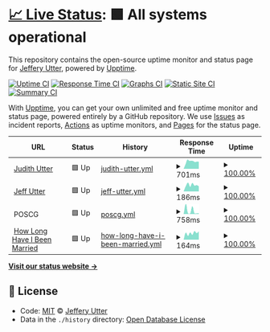 # [📈 Live Status](https://jeffutter.github.io/upptime): <!--live status--> **🟩 All systems operational**

This repository contains the open-source uptime monitor and status page for [Jeffery Utter](https://jeffutter.github.io/upptime), powered by [Upptime](https://github.com/upptime/upptime).

[![Uptime CI](https://github.com/koj-co/upptime/workflows/Uptime%20CI/badge.svg)](https://github.com/koj-co/upptime/actions?query=workflow%3A%22Uptime+CI%22)
[![Response Time CI](https://github.com/koj-co/upptime/workflows/Response%20Time%20CI/badge.svg)](https://github.com/koj-co/upptime/actions?query=workflow%3A%22Response+Time+CI%22)
[![Graphs CI](https://github.com/koj-co/upptime/workflows/Graphs%20CI/badge.svg)](https://github.com/koj-co/upptime/actions?query=workflow%3A%22Graphs+CI%22)
[![Static Site CI](https://github.com/koj-co/upptime/workflows/Static%20Site%20CI/badge.svg)](https://github.com/koj-co/upptime/actions?query=workflow%3A%22Static+Site+CI%22)
[![Summary CI](https://github.com/koj-co/upptime/workflows/Summary%20CI/badge.svg)](https://github.com/koj-co/upptime/actions?query=workflow%3A%22Summary+CI%22)

With [Upptime](https://upptime.js.org), you can get your own unlimited and free uptime monitor and status page, powered entirely by a GitHub repository. We use [Issues](https://github.com/jeffutter/upptime/issues) as incident reports, [Actions](https://github.com/jeffutter/upptime/actions) as uptime monitors, and [Pages](https://jeffutter.github.io/upptime) for the status page.

<!--start: status pages-->
<!-- This summary is generated by Upptime (https://github.com/upptime/upptime) -->
<!-- Do not edit this manually, your changes will be overwritten -->
<!-- prettier-ignore -->
| URL | Status | History | Response Time | Uptime |
| --- | ------ | ------- | ------------- | ------ |
| <img alt="" src="https://icons.duckduckgo.com/ip3/judithutter.com.ico" height="13"> [Judith Utter](https://judithutter.com) | 🟩 Up | [judith-utter.yml](https://github.com/jeffutter/upptime/commits/HEAD/history/judith-utter.yml) | <details><summary><img alt="Response time graph" src="./graphs/judith-utter/response-time-week.png" height="20"> 701ms</summary><br><a href="https://jeffutter.github.io/upptime/history/judith-utter"><img alt="Response time 721" src="https://img.shields.io/endpoint?url=https%3A%2F%2Fraw.githubusercontent.com%2Fjeffutter%2Fupptime%2FHEAD%2Fapi%2Fjudith-utter%2Fresponse-time.json"></a><br><a href="https://jeffutter.github.io/upptime/history/judith-utter"><img alt="24-hour response time 838" src="https://img.shields.io/endpoint?url=https%3A%2F%2Fraw.githubusercontent.com%2Fjeffutter%2Fupptime%2FHEAD%2Fapi%2Fjudith-utter%2Fresponse-time-day.json"></a><br><a href="https://jeffutter.github.io/upptime/history/judith-utter"><img alt="7-day response time 701" src="https://img.shields.io/endpoint?url=https%3A%2F%2Fraw.githubusercontent.com%2Fjeffutter%2Fupptime%2FHEAD%2Fapi%2Fjudith-utter%2Fresponse-time-week.json"></a><br><a href="https://jeffutter.github.io/upptime/history/judith-utter"><img alt="30-day response time 977" src="https://img.shields.io/endpoint?url=https%3A%2F%2Fraw.githubusercontent.com%2Fjeffutter%2Fupptime%2FHEAD%2Fapi%2Fjudith-utter%2Fresponse-time-month.json"></a><br><a href="https://jeffutter.github.io/upptime/history/judith-utter"><img alt="1-year response time 726" src="https://img.shields.io/endpoint?url=https%3A%2F%2Fraw.githubusercontent.com%2Fjeffutter%2Fupptime%2FHEAD%2Fapi%2Fjudith-utter%2Fresponse-time-year.json"></a></details> | <details><summary><a href="https://jeffutter.github.io/upptime/history/judith-utter">100.00%</a></summary><a href="https://jeffutter.github.io/upptime/history/judith-utter"><img alt="All-time uptime 99.97%" src="https://img.shields.io/endpoint?url=https%3A%2F%2Fraw.githubusercontent.com%2Fjeffutter%2Fupptime%2FHEAD%2Fapi%2Fjudith-utter%2Fuptime.json"></a><br><a href="https://jeffutter.github.io/upptime/history/judith-utter"><img alt="24-hour uptime 100.00%" src="https://img.shields.io/endpoint?url=https%3A%2F%2Fraw.githubusercontent.com%2Fjeffutter%2Fupptime%2FHEAD%2Fapi%2Fjudith-utter%2Fuptime-day.json"></a><br><a href="https://jeffutter.github.io/upptime/history/judith-utter"><img alt="7-day uptime 100.00%" src="https://img.shields.io/endpoint?url=https%3A%2F%2Fraw.githubusercontent.com%2Fjeffutter%2Fupptime%2FHEAD%2Fapi%2Fjudith-utter%2Fuptime-week.json"></a><br><a href="https://jeffutter.github.io/upptime/history/judith-utter"><img alt="30-day uptime 100.00%" src="https://img.shields.io/endpoint?url=https%3A%2F%2Fraw.githubusercontent.com%2Fjeffutter%2Fupptime%2FHEAD%2Fapi%2Fjudith-utter%2Fuptime-month.json"></a><br><a href="https://jeffutter.github.io/upptime/history/judith-utter"><img alt="1-year uptime 100.00%" src="https://img.shields.io/endpoint?url=https%3A%2F%2Fraw.githubusercontent.com%2Fjeffutter%2Fupptime%2FHEAD%2Fapi%2Fjudith-utter%2Fuptime-year.json"></a></details>
| <img alt="" src="https://icons.duckduckgo.com/ip3/jeffutter.com.ico" height="13"> [Jeff Utter](https://jeffutter.com) | 🟩 Up | [jeff-utter.yml](https://github.com/jeffutter/upptime/commits/HEAD/history/jeff-utter.yml) | <details><summary><img alt="Response time graph" src="./graphs/jeff-utter/response-time-week.png" height="20"> 186ms</summary><br><a href="https://jeffutter.github.io/upptime/history/jeff-utter"><img alt="Response time 192" src="https://img.shields.io/endpoint?url=https%3A%2F%2Fraw.githubusercontent.com%2Fjeffutter%2Fupptime%2FHEAD%2Fapi%2Fjeff-utter%2Fresponse-time.json"></a><br><a href="https://jeffutter.github.io/upptime/history/jeff-utter"><img alt="24-hour response time 164" src="https://img.shields.io/endpoint?url=https%3A%2F%2Fraw.githubusercontent.com%2Fjeffutter%2Fupptime%2FHEAD%2Fapi%2Fjeff-utter%2Fresponse-time-day.json"></a><br><a href="https://jeffutter.github.io/upptime/history/jeff-utter"><img alt="7-day response time 186" src="https://img.shields.io/endpoint?url=https%3A%2F%2Fraw.githubusercontent.com%2Fjeffutter%2Fupptime%2FHEAD%2Fapi%2Fjeff-utter%2Fresponse-time-week.json"></a><br><a href="https://jeffutter.github.io/upptime/history/jeff-utter"><img alt="30-day response time 168" src="https://img.shields.io/endpoint?url=https%3A%2F%2Fraw.githubusercontent.com%2Fjeffutter%2Fupptime%2FHEAD%2Fapi%2Fjeff-utter%2Fresponse-time-month.json"></a><br><a href="https://jeffutter.github.io/upptime/history/jeff-utter"><img alt="1-year response time 202" src="https://img.shields.io/endpoint?url=https%3A%2F%2Fraw.githubusercontent.com%2Fjeffutter%2Fupptime%2FHEAD%2Fapi%2Fjeff-utter%2Fresponse-time-year.json"></a></details> | <details><summary><a href="https://jeffutter.github.io/upptime/history/jeff-utter">100.00%</a></summary><a href="https://jeffutter.github.io/upptime/history/jeff-utter"><img alt="All-time uptime 99.99%" src="https://img.shields.io/endpoint?url=https%3A%2F%2Fraw.githubusercontent.com%2Fjeffutter%2Fupptime%2FHEAD%2Fapi%2Fjeff-utter%2Fuptime.json"></a><br><a href="https://jeffutter.github.io/upptime/history/jeff-utter"><img alt="24-hour uptime 100.00%" src="https://img.shields.io/endpoint?url=https%3A%2F%2Fraw.githubusercontent.com%2Fjeffutter%2Fupptime%2FHEAD%2Fapi%2Fjeff-utter%2Fuptime-day.json"></a><br><a href="https://jeffutter.github.io/upptime/history/jeff-utter"><img alt="7-day uptime 100.00%" src="https://img.shields.io/endpoint?url=https%3A%2F%2Fraw.githubusercontent.com%2Fjeffutter%2Fupptime%2FHEAD%2Fapi%2Fjeff-utter%2Fuptime-week.json"></a><br><a href="https://jeffutter.github.io/upptime/history/jeff-utter"><img alt="30-day uptime 100.00%" src="https://img.shields.io/endpoint?url=https%3A%2F%2Fraw.githubusercontent.com%2Fjeffutter%2Fupptime%2FHEAD%2Fapi%2Fjeff-utter%2Fuptime-month.json"></a><br><a href="https://jeffutter.github.io/upptime/history/jeff-utter"><img alt="1-year uptime 99.99%" src="https://img.shields.io/endpoint?url=https%3A%2F%2Fraw.githubusercontent.com%2Fjeffutter%2Fupptime%2FHEAD%2Fapi%2Fjeff-utter%2Fuptime-year.json"></a></details>
| <img alt="" src="https://icons.duckduckgo.com/ip3/null.ico" height="13"> POSCG | 🟩 Up | [poscg.yml](https://github.com/jeffutter/upptime/commits/HEAD/history/poscg.yml) | <details><summary><img alt="Response time graph" src="./graphs/poscg/response-time-week.png" height="20"> 758ms</summary><br><a href="https://jeffutter.github.io/upptime/history/poscg"><img alt="Response time 473" src="https://img.shields.io/endpoint?url=https%3A%2F%2Fraw.githubusercontent.com%2Fjeffutter%2Fupptime%2FHEAD%2Fapi%2Fposcg%2Fresponse-time.json"></a><br><a href="https://jeffutter.github.io/upptime/history/poscg"><img alt="24-hour response time 267" src="https://img.shields.io/endpoint?url=https%3A%2F%2Fraw.githubusercontent.com%2Fjeffutter%2Fupptime%2FHEAD%2Fapi%2Fposcg%2Fresponse-time-day.json"></a><br><a href="https://jeffutter.github.io/upptime/history/poscg"><img alt="7-day response time 758" src="https://img.shields.io/endpoint?url=https%3A%2F%2Fraw.githubusercontent.com%2Fjeffutter%2Fupptime%2FHEAD%2Fapi%2Fposcg%2Fresponse-time-week.json"></a><br><a href="https://jeffutter.github.io/upptime/history/poscg"><img alt="30-day response time 701" src="https://img.shields.io/endpoint?url=https%3A%2F%2Fraw.githubusercontent.com%2Fjeffutter%2Fupptime%2FHEAD%2Fapi%2Fposcg%2Fresponse-time-month.json"></a><br><a href="https://jeffutter.github.io/upptime/history/poscg"><img alt="1-year response time 529" src="https://img.shields.io/endpoint?url=https%3A%2F%2Fraw.githubusercontent.com%2Fjeffutter%2Fupptime%2FHEAD%2Fapi%2Fposcg%2Fresponse-time-year.json"></a></details> | <details><summary><a href="https://jeffutter.github.io/upptime/history/poscg">100.00%</a></summary><a href="https://jeffutter.github.io/upptime/history/poscg"><img alt="All-time uptime 99.91%" src="https://img.shields.io/endpoint?url=https%3A%2F%2Fraw.githubusercontent.com%2Fjeffutter%2Fupptime%2FHEAD%2Fapi%2Fposcg%2Fuptime.json"></a><br><a href="https://jeffutter.github.io/upptime/history/poscg"><img alt="24-hour uptime 100.00%" src="https://img.shields.io/endpoint?url=https%3A%2F%2Fraw.githubusercontent.com%2Fjeffutter%2Fupptime%2FHEAD%2Fapi%2Fposcg%2Fuptime-day.json"></a><br><a href="https://jeffutter.github.io/upptime/history/poscg"><img alt="7-day uptime 100.00%" src="https://img.shields.io/endpoint?url=https%3A%2F%2Fraw.githubusercontent.com%2Fjeffutter%2Fupptime%2FHEAD%2Fapi%2Fposcg%2Fuptime-week.json"></a><br><a href="https://jeffutter.github.io/upptime/history/poscg"><img alt="30-day uptime 100.00%" src="https://img.shields.io/endpoint?url=https%3A%2F%2Fraw.githubusercontent.com%2Fjeffutter%2Fupptime%2FHEAD%2Fapi%2Fposcg%2Fuptime-month.json"></a><br><a href="https://jeffutter.github.io/upptime/history/poscg"><img alt="1-year uptime 99.93%" src="https://img.shields.io/endpoint?url=https%3A%2F%2Fraw.githubusercontent.com%2Fjeffutter%2Fupptime%2FHEAD%2Fapi%2Fposcg%2Fuptime-year.json"></a></details>
| <img alt="" src="https://icons.duckduckgo.com/ip3/howlonghaveibeenmarried.com.ico" height="13"> [How Long Have I Been Married](https://howlonghaveibeenmarried.com) | 🟩 Up | [how-long-have-i-been-married.yml](https://github.com/jeffutter/upptime/commits/HEAD/history/how-long-have-i-been-married.yml) | <details><summary><img alt="Response time graph" src="./graphs/how-long-have-i-been-married/response-time-week.png" height="20"> 164ms</summary><br><a href="https://jeffutter.github.io/upptime/history/how-long-have-i-been-married"><img alt="Response time 185" src="https://img.shields.io/endpoint?url=https%3A%2F%2Fraw.githubusercontent.com%2Fjeffutter%2Fupptime%2FHEAD%2Fapi%2Fhow-long-have-i-been-married%2Fresponse-time.json"></a><br><a href="https://jeffutter.github.io/upptime/history/how-long-have-i-been-married"><img alt="24-hour response time 199" src="https://img.shields.io/endpoint?url=https%3A%2F%2Fraw.githubusercontent.com%2Fjeffutter%2Fupptime%2FHEAD%2Fapi%2Fhow-long-have-i-been-married%2Fresponse-time-day.json"></a><br><a href="https://jeffutter.github.io/upptime/history/how-long-have-i-been-married"><img alt="7-day response time 164" src="https://img.shields.io/endpoint?url=https%3A%2F%2Fraw.githubusercontent.com%2Fjeffutter%2Fupptime%2FHEAD%2Fapi%2Fhow-long-have-i-been-married%2Fresponse-time-week.json"></a><br><a href="https://jeffutter.github.io/upptime/history/how-long-have-i-been-married"><img alt="30-day response time 141" src="https://img.shields.io/endpoint?url=https%3A%2F%2Fraw.githubusercontent.com%2Fjeffutter%2Fupptime%2FHEAD%2Fapi%2Fhow-long-have-i-been-married%2Fresponse-time-month.json"></a><br><a href="https://jeffutter.github.io/upptime/history/how-long-have-i-been-married"><img alt="1-year response time 187" src="https://img.shields.io/endpoint?url=https%3A%2F%2Fraw.githubusercontent.com%2Fjeffutter%2Fupptime%2FHEAD%2Fapi%2Fhow-long-have-i-been-married%2Fresponse-time-year.json"></a></details> | <details><summary><a href="https://jeffutter.github.io/upptime/history/how-long-have-i-been-married">100.00%</a></summary><a href="https://jeffutter.github.io/upptime/history/how-long-have-i-been-married"><img alt="All-time uptime 99.99%" src="https://img.shields.io/endpoint?url=https%3A%2F%2Fraw.githubusercontent.com%2Fjeffutter%2Fupptime%2FHEAD%2Fapi%2Fhow-long-have-i-been-married%2Fuptime.json"></a><br><a href="https://jeffutter.github.io/upptime/history/how-long-have-i-been-married"><img alt="24-hour uptime 100.00%" src="https://img.shields.io/endpoint?url=https%3A%2F%2Fraw.githubusercontent.com%2Fjeffutter%2Fupptime%2FHEAD%2Fapi%2Fhow-long-have-i-been-married%2Fuptime-day.json"></a><br><a href="https://jeffutter.github.io/upptime/history/how-long-have-i-been-married"><img alt="7-day uptime 100.00%" src="https://img.shields.io/endpoint?url=https%3A%2F%2Fraw.githubusercontent.com%2Fjeffutter%2Fupptime%2FHEAD%2Fapi%2Fhow-long-have-i-been-married%2Fuptime-week.json"></a><br><a href="https://jeffutter.github.io/upptime/history/how-long-have-i-been-married"><img alt="30-day uptime 100.00%" src="https://img.shields.io/endpoint?url=https%3A%2F%2Fraw.githubusercontent.com%2Fjeffutter%2Fupptime%2FHEAD%2Fapi%2Fhow-long-have-i-been-married%2Fuptime-month.json"></a><br><a href="https://jeffutter.github.io/upptime/history/how-long-have-i-been-married"><img alt="1-year uptime 100.00%" src="https://img.shields.io/endpoint?url=https%3A%2F%2Fraw.githubusercontent.com%2Fjeffutter%2Fupptime%2FHEAD%2Fapi%2Fhow-long-have-i-been-married%2Fuptime-year.json"></a></details>

<!--end: status pages-->

[**Visit our status website →**](https://jeffutter.github.io/upptime)

## 📄 License

- Code: [MIT](./LICENSE) © [Jeffery Utter](https://jeffutter.github.io/upptime)
- Data in the `./history` directory: [Open Database License](https://opendatacommons.org/licenses/odbl/1-0/)
